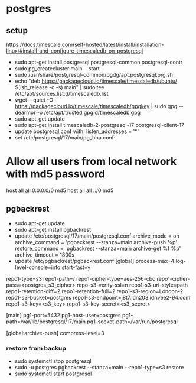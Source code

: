# postgres

## setup
https://docs.timescale.com/self-hosted/latest/install/installation-linux/#install-and-configure-timescaledb-on-postgresql

* sudo apt-get install postgresql postgresql-common postgresql-contr
* sudo pg_createcluster <version> main --start
* sudo /usr/share/postgresql-common/pgdg/apt.postgresql.org.sh
* echo "deb https://packagecloud.io/timescale/timescaledb/ubuntu/ $(lsb_release -c -s) main" | sudo tee /etc/apt/sources.list.d/timescaledb.list
* wget --quiet -O - https://packagecloud.io/timescale/timescaledb/gpgkey | sudo gpg --dearmor -o /etc/apt/trusted.gpg.d/timescaledb.gpg
* sudo apt-get update
* sudo apt-get install timescaledb-2-postgresql-17 postgresql-client-17
* update postgresql.conf with: listen_addresses = '*'
* set /etc/postgresql/17/main/pg_hba.conf:
# Allow all users from local network with md5 password
host    all             all              0.0.0.0/0                       md5
host    all             all              ::/0                            md5

## pgbackrest

* sudo apt-get update
* sudo apt-get install pgbackrest
* update /etc/postgresql/17/main/postgresql.conf
archive_mode = on
archive_command = 'pgbackrest --stanza=main archive-push %p'
restore_command = 'pgbackrest --stanza=main archive-get %f %p'
archive_timeout = 1800s
* update /etc/pgbackrest/pgbackrest.conf
[global]
process-max=4
log-level-console=info
start-fast=y

repo1-type=s3
repo1-path=/
repo1-cipher-type=aes-256-cbc
repo1-cipher-pass=<postgres_s3_cipher>
repo-s3-verify-ssl=n
repo1-s3-uri-style=path
repo1-retention-diff=2
repo1-retention-full=2
repo1-s3-region=London-2
repo1-s3-bucket=postgres
repo1-s3-endpoint=j8t7.ldn203.idrivee2-94.com
repo1-s3-key=<s3_key>
repo1-s3-key-secret=<s3_secret>

[main]
pg1-port=5432
pg1-host-user=postgres
pg1-path=/var/lib/postgresql/17/main 
pg1-socket-path=/var/run/postgresql

[global:archive-push]
compress-level=3


### restore from backup
* sudo systemctl stop postgresql
* sudo -u postgres pgbackrest --stanza=main --repo1-type=s3 restore
* sudo systemctl start postgresql